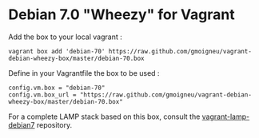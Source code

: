 # Debian 7.0 "Wheezy" for Vagrant

Add the box to your local vagrant :

	vagrant box add 'debian-70' https://raw.github.com/gmoigneu/vagrant-debian-wheezy-box/master/debian-70.box
	
Define in your Vagrantfile the box to be used :

	config.vm.box = "debian-70"
	config.vm.box_url = "https://raw.github.com/gmoigneu/vagrant-debian-wheezy-box/master/debian-70.box"
	

For a complete LAMP stack based on this box, consult the [vagrant-lamp-debian7](https://github.com/gmoigneu/vagrant-lamp-debian7) repository.